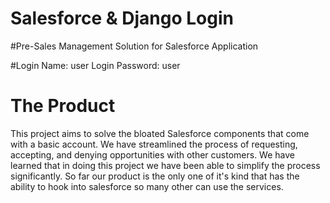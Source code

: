 # Salesforce & Django Login
#Pre-Sales Management Solution for Salesforce Application

#Login Name: user Login Password: user

# The Product
This project aims to solve the bloated Salesforce components that come with a basic account. We have streamlined the process of requesting, accepting, and denying opportunities with other customers. We have learned that in doing this project we have been able to simplify the process significantly. So far our product is the only one of it's kind that has the ability to hook into salesforce so many other can use the services.
